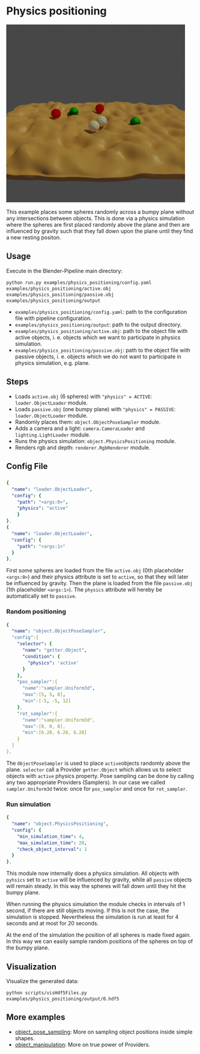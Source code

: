 # Physics positioning

![](rendering.png)

This example places some spheres randomly across a bumpy plane without any intersections between objects.
This is done via a physics simulation where the spheres are first placed randomly above the plane and then are influenced by gravity such that they fall down upon the plane until they find a new resting positon.

## Usage

Execute in the Blender-Pipeline main directory:

```
python run.py examples/physics_positioning/config.yaml examples/physics_positioning/active.obj examples/physics_positioning/passive.obj examples/physics_positioning/output
```

* `examples/physics_positioning/config.yaml`: path to the configuration file with pipeline configuration.
* `examples/physics_positioning/output`: path to the output directory.
* `examples/physics_positioning/active.obj`: path to the object file with active objects, i. e. objects which we want to participate in physics simulation.
* `examples/physics_positioning/passive.obj`: path to the object file with passive objects, i. e. objects which we do not want to participate in physics simulation, e.g. plane.

## Steps

* Loads `active.obj` (6 spheres) with `"physics" = ACTIVE`: `loader.ObjectLoader` module.
* Loads `passive.obj` (one bumpy plane) with `"physics" = PASSIVE`: `loader.ObjectLoader` module.
* Randomly places them: `object.ObjectPoseSampler` module.
* Adds a camera and a light: `camera.CameraLoader` and `lighting.LightLoader` module.
* Runs the physics simulation: `object.PhysicsPositioning` module.
* Renders rgb and depth: `renderer.RgbRenderer` module.

## Config File

### 
```yaml
{
  "name": "loader.ObjectLoader",
  "config": {
    "path": "<args:0>",
    "physics": "active"
    }
},
{
  "name": "loader.ObjectLoader",
  "config": {
    "path": "<args:1>"
  }
},
 ```
First some spheres are loaded from the file `active.obj` (0th placeholder `<args:0>`) and their physics attribute is set to `active`, so that they will later be influenced by gravity.
Then the plane is loaded from the file `passive.obj` (1th placeholder `<args:1>`). The `physics` attribute will hereby be automatically set to `passive`.

### Random positioning

```yaml
{
  "name": "object.ObjectPoseSampler",
  "config":{
    "selector": {
      "name": "getter.Object",
      "condition": {
        "physics": 'active'
      }
    },
    "pos_sampler":{
      "name":"sampler.Uniform3d",
      "max":[5, 5, 8],
      "min":[-5, -5, 12]
    },
    "rot_sampler":{
      "name":"sampler.Uniform3d",
      "max":[0, 0, 0],
      "min":[6.28, 6.28, 6.28]
    }
  }
},
```
 
The `ObjectPoseSampler` is used to place `active`objects randomly above the plane. `selector` call a Provider `getter.Object` which allows us to select objects with `active` physics property.
Pose sampling can be done by calling any two appropriate Providers (Samplers). In our case we called `sampler.Uniform3d` twice: once for `pos_sampler` and once for `rot_sampler`.

### Run simulation

```yaml
{
  "name": "object.PhysicsPositioning",
  "config": {
    "min_simulation_time": 4,
    "max_simulation_time": 20,
    "check_object_interval": 1
  }
},
```

This module now internally does a physics simulation. 
All objects with `pyhsics` set to `active` will be influenced by gravity, while all `passive` objects will remain steady.
In this way the spheres will fall down until they hit the bumpy plane.

When running the physics simulation the module checks in intervals of 1 second, if there are still objects moving. If this is not the case, the simulation is stopped.
Nevertheless the simulation is run at least for 4 seconds and at most for 20 seconds.

At the end of the simulation the position of all spheres is made fixed again.
In this way we can easily sample random positions of the spheres on top of the bumpy plane.

## Visualization

Visualize the generated data:

```
python scripts/visHdf5Files.py examples/physics_positioning/output/0.hdf5
```

## More examples

* [object_pose_sampling](../object_pose_sampling): More on sampling object positions inside simple shapes.
* [object_manipulation](../object_manipulation): More on true power of Providers.